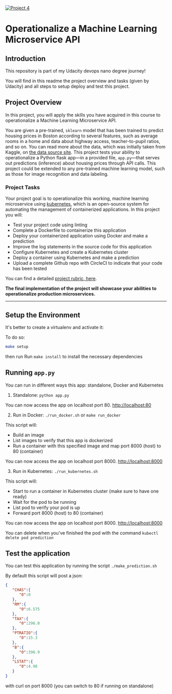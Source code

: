 [![Project 4](https://circleci.com/gh/Adriks976/udacity-Project4.svg?style=shield)](https://app.circleci.com/pipelines/github/Adriks976/udacity-Project4)

# Operationalize a Machine Learning Microservice API

## Introduction

This repository is part of my Udacity devops nano degree journey!

You will find in this readme the project overview and tasks (given by Udacity) and all steps to setup deploy and test this project.

## Project Overview

In this project, you will apply the skills you have acquired in this course to operationalize a Machine Learning Microservice API. 

You are given a pre-trained, `sklearn` model that has been trained to predict housing prices in Boston according to several features, such as average rooms in a home and data about highway access, teacher-to-pupil ratios, and so on. You can read more about the data, which was initially taken from Kaggle, on [the data source site](https://www.kaggle.com/c/boston-housing). This project tests your ability to operationalize a Python flask app—in a provided file, `app.py`—that serves out predictions (inference) about housing prices through API calls. This project could be extended to any pre-trained machine learning model, such as those for image recognition and data labeling.

### Project Tasks

Your project goal is to operationalize this working, machine learning microservice using [kubernetes](https://kubernetes.io/), which is an open-source system for automating the management of containerized applications. In this project you will:
* Test your project code using linting
* Complete a Dockerfile to containerize this application
* Deploy your containerized application using Docker and make a prediction
* Improve the log statements in the source code for this application
* Configure Kubernetes and create a Kubernetes cluster
* Deploy a container using Kubernetes and make a prediction
* Upload a complete Github repo with CircleCI to indicate that your code has been tested

You can find a detailed [project rubric, here](https://review.udacity.com/#!/rubrics/2576/view).

**The final implementation of the project will showcase your abilities to operationalize production microservices.**

---

## Setup the Environment

It's better to create a virtualenv and activate it:

To do so:

```bash
make setup
```

then run Run `make install` to install the necessary dependencies

## Running `app.py`

You can run in different ways this app: standalone, Docker and Kubernetes

1. Standalone:  `python app.py`

You can now access the app on localhost port 80. [http://localhost:80](http://localhost:80)

2. Run in Docker:  `./run_docker.sh` or `make run_docker`

This script will:
- Build an image
- List images to verify that this app is dockerized
- Run a container with this specified image and map port 8000 (host) to 80 (container)

You can now access the app on localhost port 8000. [http://localhost:8000](http://localhost:8000)

3. Run in Kubernetes:  `./run_kubernetes.sh`

This script will:
- Start to run a container in Kubernetes cluster (make sure to have one ready)
- Wait for the pod to be running
- List pod to verify your pod is up
- Forward port 8000 (host) to 80 (container)

You can now access the app on localhost port 8000. [http://localhost:8000](http://localhost:8000)

You can delete when you've finished the pod with the command `kubectl delete pod prediction`

## Test the application

You can test this application by running the script `./make_prediction.sh`

By default this script will post a json:

```json
{  
   "CHAS":{  
      "0":0
   },
   "RM":{  
      "0":6.575
   },
   "TAX":{  
      "0":296.0
   },
   "PTRATIO":{  
      "0":15.3
   },
   "B":{  
      "0":396.9
   },
   "LSTAT":{  
      "0":4.98
   }
}
```

with curl on port 8000 (you can switch to 80 if running on standalone)






